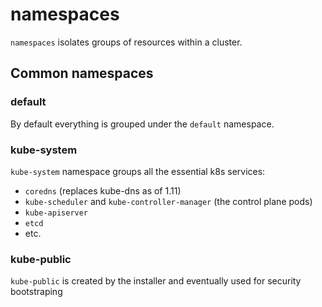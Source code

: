 # namespaces

`namespaces` isolates groups of resources within a cluster.

## Common namespaces

### default

By default everything is grouped under the `default` namespace.

### kube-system

`kube-system` namespace groups all the essential k8s services:

- `coredns` (replaces kube-dns as of 1.11)
- `kube-scheduler` and `kube-controller-manager` (the control plane pods)
- `kube-apiserver`
- `etcd`
- etc.

### kube-public

`kube-public` is created by the installer and eventually used for security bootstraping
